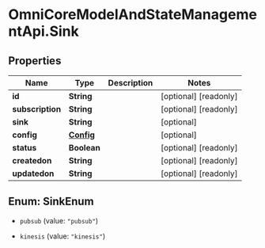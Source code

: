 # OmniCoreModelAndStateManagementApi.Sink

## Properties

Name | Type | Description | Notes
------------ | ------------- | ------------- | -------------
**id** | **String** |  | [optional] [readonly] 
**subscription** | **String** |  | [optional] [readonly] 
**sink** | **String** |  | [optional] 
**config** | [**Config**](Config.md) |  | [optional] 
**status** | **Boolean** |  | [optional] [readonly] 
**createdon** | **String** |  | [optional] [readonly] 
**updatedon** | **String** |  | [optional] [readonly] 



## Enum: SinkEnum


* `pubsub` (value: `"pubsub"`)

* `kinesis` (value: `"kinesis"`)




